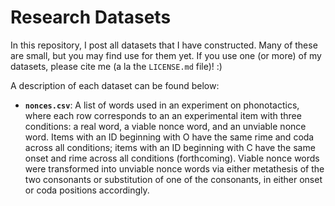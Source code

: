 # Research Datasets

In this repository, I post all datasets that I have constructed. Many of these are small, but you may find use for them yet. If you use one (or more) of my datasets, please cite me (a la the `LICENSE.md` file)! :)

A description of each dataset can be found below:

- **`nonces.csv`**: A list of words used in an experiment on phonotactics, where each row corresponds to an an experimental item with three conditions: a real word, a viable nonce word, and an unviable nonce word. Items with an ID beginning with O have the same rime and coda across all conditions; items with an ID beginning with C have the same onset and rime across all conditions (forthcoming). Viable nonce words were transformed into unviable nonce words via either metathesis of the two consonants or substitution of one of the consonants, in either onset or coda positions accordingly.

